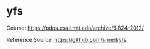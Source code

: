 yfs
===

Course: https://pdos.csail.mit.edu/archive/6.824-2012/

Reference Source: https://github.com/srned/yfs
